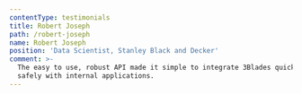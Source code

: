 ```yaml
---
contentType: testimonials
title: Robert Joseph
path: /robert-joseph
name: Robert Joseph
position: 'Data Scientist, Stanley Black and Decker'
comment: >-
  The easy to use, robust API made it simple to integrate 3Blades quickly and
  safely with internal applications.
---
```


